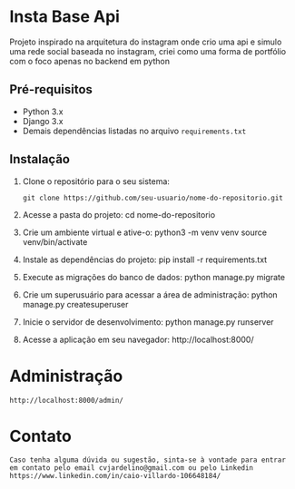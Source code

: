 # Insta Base Api

Projeto inspirado na arquitetura do instagram onde crio uma api e simulo uma rede social baseada no instagram, criei como uma forma de portfólio com o foco apenas no backend em python

## Pré-requisitos

- Python 3.x
- Django 3.x
- Demais dependências listadas no arquivo `requirements.txt`

## Instalação

1. Clone o repositório para o seu sistema:

   ```shell
   git clone https://github.com/seu-usuario/nome-do-repositorio.git

2. Acesse a pasta do projeto:
    cd nome-do-repositorio

3. Crie um ambiente virtual e ative-o:
    python3 -m venv venv
    source venv/bin/activate

4. Instale as dependências do projeto:
    pip install -r requirements.txt

5. Execute as migrações do banco de dados:
    python manage.py migrate

6. Crie um superusuário para acessar a área de administração:
    python manage.py createsuperuser

7. Inicie o servidor de desenvolvimento:
    python manage.py runserver

8. Acesse a aplicação em seu navegador:
    http://localhost:8000/


# Administração
    http://localhost:8000/admin/

# Contato
    Caso tenha alguma dúvida ou sugestão, sinta-se à vontade para entrar em contato pelo email cvjardelino@gmail.com ou pelo Linkedin https://www.linkedin.com/in/caio-villardo-106648184/



